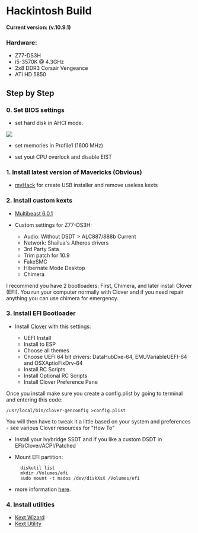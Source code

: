 # Hackintosh Build 
**Current version: (v.10.9.1)**

### Hardware:

* Z77-DS3H
* i5-3570K @ 4.3GHz
* 2x8 DDR3 Corsair Vengeance
* ATI HD 5850


## Step by Step

### 0. Set BIOS settings
* set hard disk in AHCI mode.

![](https://raw.github.com/Kikobeats/hackintosh/master/0.%20BIOS%20/1%20-%20ahci%20mode.png)

* set memories in Profile1 (1600 MHz)



* set yout CPU overlock and disable EIST




### 1. Install latest version of Mavericks (Obvious)

* [myHack](http://myhack.sojugarden.com/guide/) for create USB installer and remove useless kexts

### 2. Install custom kexts

* [Multibeast 6.0.1](http://www.tonymacx86.com/downloads.php?do=file&id=206)
* Custom settings for Z77-DS3H:
 
	* Audio: Without DSDT > ALC887/888b Current
	* Network: Shailua's Atheros drivers
	* 3rd Party Sata
	* Trim patch for 10.9
	* FakeSMC
	* Hibernate Mode Desktop
	* Chimera
	
I recommend you have 2 bootloaders: First, Chimera, and later install Clover (EFI). You run your computer normally with Clover and if you need repair anything you can use chimera for emergency.

### 3. Install EFI Bootloader

*  Install [Clover](http://sourceforge.net/projects/cloverefiboot/) with this settings:

	* UEFI Install
	* Install to ESP
	* Choose all themes
	* Choose UEFI 64 bit drivers: DataHubDxe-64, EMUVariableUEFI-64 and OSXAptioFixDrv-64  
	* Install RC Scripts
	* Install Optional RC Scripts
	* Install Clover Preference Pane
	
Once you install make sure you create a config.plist by going to terminal and entering this code: 

	/usr/local/bin/clover-genconfig >config.plist
	
You will then have to tweak it a little based on your system and preferences - see various Clover resources for "How To"

* Install your Ivybridge SSDT and if you like a custom DSDT in EFI/Clover/ACPI/Patched

* Mount EFI partition:

		diskutil list
		mkdir /Volumes/efi
		sudo mount -t msdos /dev/diskXsX /Volumes/efi


* more information [here](http://www.tonymacx86.com/mavericks-desktop-guides/114133-mavericks-install-ga-z77-ds3h-w-gt640.html).


### 4. Install utilities

* [Kext Wizard](http://dl.dropboxusercontent.com/u/7085278/Kext_Wizard/download.html)
* [Kext Utility](http://cvad-mac.narod.ru/index/0-4)





